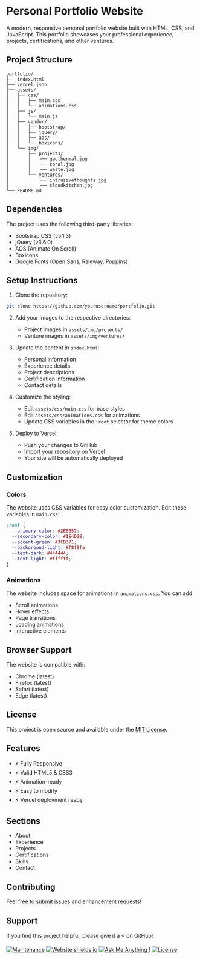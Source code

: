# Personal Portfolio Website

A modern, responsive personal portfolio website built with HTML, CSS, and JavaScript. This portfolio showcases your professional experience, projects, certifications, and other ventures.

## Project Structure

```
portfolio/
├── index.html
├── vercel.json
├── assets/
│   ├── css/
│   │   ├── main.css
│   │   └── animations.css
│   ├── js/
│   │   └── main.js
│   ├── vendor/
│   │   ├── bootstrap/
│   │   ├── jquery/
│   │   ├── aos/
│   │   └── boxicons/
│   └── img/
│       ├── projects/
│       │   ├── geothermal.jpg
│       │   ├── coral.jpg
│       │   └── waste.jpg
│       └── ventures/
│           ├── intrusivethoughts.jpg
│           └── cloudkitchen.jpg
└── README.md
```

## Dependencies

The project uses the following third-party libraries:
- Bootstrap CSS (v5.1.3)
- jQuery (v3.6.0)
- AOS (Animate On Scroll)
- Boxicons
- Google Fonts (Open Sans, Raleway, Poppins)

## Setup Instructions

1. Clone the repository:
```bash
git clone https://github.com/yourusername/portfolio.git
```

2. Add your images to the respective directories:
   - Project images in `assets/img/projects/`
   - Venture images in `assets/img/ventures/`

3. Update the content in `index.html`:
   - Personal information
   - Experience details
   - Project descriptions
   - Certification information
   - Contact details

4. Customize the styling:
   - Edit `assets/css/main.css` for base styles
   - Edit `assets/css/animations.css` for animations
   - Update CSS variables in the `:root` selector for theme colors

5. Deploy to Vercel:
   - Push your changes to GitHub
   - Import your repository on Vercel
   - Your site will be automatically deployed

## Customization

### Colors
The website uses CSS variables for easy color customization. Edit these variables in `main.css`:
```css
:root {
  --primary-color: #2E8B57;
  --secondary-color: #1E4D2B;
  --accent-green: #3CB371;
  --background-light: #f8f9fa;
  --text-dark: #444444;
  --text-light: #ffffff;
}
```

### Animations
The website includes space for animations in `animations.css`. You can add:
- Scroll animations
- Hover effects
- Page transitions
- Loading animations
- Interactive elements

## Browser Support

The website is compatible with:
- Chrome (latest)
- Firefox (latest)
- Safari (latest)
- Edge (latest)

## License

This project is open source and available under the [MIT License](LICENSE).

## Features

- ⚡️ Fully Responsive
- ⚡️ Valid HTML5 & CSS3
- ⚡️ Animation-ready
- ⚡️ Easy to modify
- ⚡️ Vercel deployment ready

## Sections

- About
- Experience
- Projects
- Certifications
- Skills
- Contact

## Contributing

Feel free to submit issues and enhancement requests!

## Support

If you find this project helpful, please give it a ⭐️ on GitHub!

[![Maintenance](https://img.shields.io/badge/maintained-yes-green.svg)](https://github.com/yourusername/portfolio/commits/master)
[![Website shields.io](https://img.shields.io/badge/website-up-yellow)](https://your-portfolio.vercel.app)
[![Ask Me Anything !](https://img.shields.io/badge/ask%20me-linkedin-1abc9c.svg)](https://www.linkedin.com/in/yourusername/)
[![License](http://img.shields.io/:license-mit-blue.svg?style=flat-square)](http://badges.mit-license.org) 
